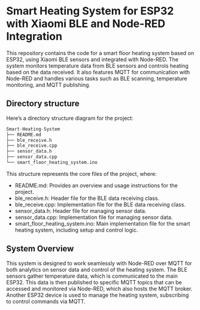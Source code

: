 # Smart Heating System for ESP32 with Xiaomi BLE and Node-RED Integration

This repository contains the code for a smart floor heating system based on ESP32, using Xiaomi BLE sensors and integrated with Node-RED. The system monitors temperature data from BLE sensors and controls heating based on the data received. It also features MQTT for communication with Node-RED and handles various tasks such as BLE scanning, temperature monitoring, and MQTT publishing.

## Directory structure

Here’s a directory structure diagram for the project:

```python
Smart-Heating-System
├── README.md
├── ble_receive.h
├── ble_receive.cpp
├── sensor_data.h
├── sensor_data.cpp
└── smart_floor_heating_system.ino
```
This structure represents the core files of the project, where:

* README.md: Provides an overview and usage instructions for the project.
* ble_receive.h: Header file for the BLE data receiving class.
* ble_receive.cpp: Implementation file for the BLE data receiving class.
* sensor_data.h: Header file for managing sensor data.
* sensor_data.cpp: Implementation file for managing sensor data.
* smart_floor_heating_system.ino: Main implementation file for the smart heating system, including setup and control logic.

## System Overview

This system is designed to work seamlessly with Node-RED over MQTT for both analytics on sensor data and control of the heating system. The BLE sensors gather temperature data, which is communicated to the main ESP32. This data is then published to specific MQTT topics that can be accessed and monitored via Node-RED, which also hosts the MQTT broker. Another ESP32 device is used to manage the heating system, subscribing to control commands via MQTT.